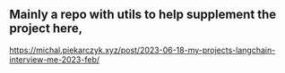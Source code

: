 
## Mainly a repo with utils to help supplement the project here, 
https://michal.piekarczyk.xyz/post/2023-06-18-my-projects-langchain-interview-me-2023-feb/
